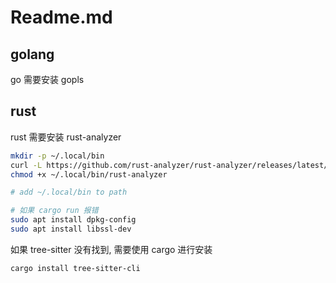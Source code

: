 # Readme.md 

## golang

go 需要安装 gopls

## rust

rust 需要安装 rust-analyzer
```bash
mkdir -p ~/.local/bin
curl -L https://github.com/rust-analyzer/rust-analyzer/releases/latest/download/rust-analyzer-x86_64-unknown-linux-gnu.gz | gunzip -c - > ~/.local/bin/rust-analyzer
chmod +x ~/.local/bin/rust-analyzer

# add ~/.local/bin to path

# 如果 cargo run 报错
sudo apt install dpkg-config
sudo apt install libssl-dev
```

如果 tree-sitter 没有找到, 需要使用 cargo 进行安装

```bash
cargo install tree-sitter-cli
```


